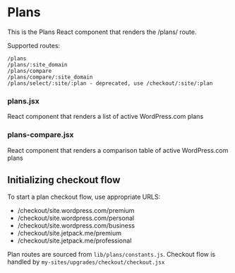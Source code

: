 Plans
======

This is the Plans React component that renders the /plans/ route.

Supported routes:

```
/plans
/plans/:site_domain
/plans/compare
/plans/compare/:site_domain
/plans/select/:site/:plan - deprecated, use /checkout/:site/:plan
```

### plans.jsx
React component that renders a list of active WordPress.com plans

### plans-compare.jsx
React component that renders a comparison table of active WordPress.com plans

## Initializing checkout flow

To start a plan checkout flow, use appropriate URLS:

- /checkout/site.wordpress.com/premium
- /checkout/site.wordpress.com/personal
- /checkout/site.wordpress.com/business
- /checkout/site.jetpack.me/premium
- /checkout/site.jetpack.me/professional

Plan routes are sourced from `lib/plans/constants.js`. Checkout flow is handled by `my-sites/upgrades/checkout/checkout.jsx`

